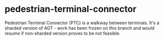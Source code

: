 # pedestrian-terminal-connector
Pedestrian Terminal Connector (PTC) is a walkway between terminals.  It's a sharded version 
of AGT - work has been frozen on this branch and would resume if non-sharded version proves 
to be not feasible.
